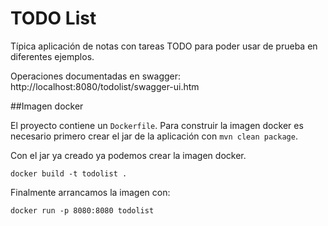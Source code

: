 # TODO List

Típica aplicación de notas con tareas TODO para poder usar de prueba en diferentes ejemplos.

Operaciones documentadas en swagger: http://localhost:8080/todolist/swagger-ui.htm



##Imagen docker

El proyecto contiene un `Dockerfile`. Para construir la imagen docker es necesario primero crear el jar de la aplicación con `mvn clean package`.

Con el jar ya creado ya podemos crear la imagen docker.

```shell
docker build -t todolist .
```

Finalmente arrancamos la imagen con:

```shell
docker run -p 8080:8080 todolist
```

